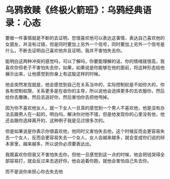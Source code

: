 # 乌鸦救赎《终极火箭班》：乌鸦经典语录：心态

要做一件事情就是不断的去证明，您很喜欢他可以表达这事情，表达自己喜欢他的女朋友，并没有过错，但是同时要加上另外一个信号，同时要加上另外一个信号是什么，不断去证明自己喜欢他并且证明，我并不害怕失去你。

能明白这两种冲突的感觉吗，可以了解吗，你要能理解的话，你的情绪就很高，我喜欢你但老子不害怕失去你，如果，如果说是你能够在他的面前，将这种形态给他展示出来，让他感觉到你身上有这股这样的时候。

他会突然发现就是，他会感觉到自己在关系当中的，实际控制权是不如你大的，你各有控制权限，关系更多是在收你的主导，所以说他会选择更多的去衣服你，然后给你去撒礁，然后去逃好你，然后害怕你去把他甩掉。

因为你不喜欢他女人，就一下女人一旦真的感觉到一个男人不喜欢他，他是没有办法去跟男人在一起的，明白吗，解决你对他不错，但是他发现你的心里没有他，他还会跟你选择离开的，这种例子我是见过很多次的。

但是如果说是你表示你很喜欢他，他同时又害怕失去他，这个时候反而会更容易失去一个女人，反而会更容易失去一个女人，女人会越来越多，就会变成你们说的辩本家里，越来越多，所以说你必须要表达出。

我既喜欢你但我又不害怕失去你，但他一旦感觉到这一点的时候，他会把钱哭得全部容易打，就会反过来去逃好你，他会追着你跑，就他会害怕自己失去你。

而不是说你来担心你去失去他